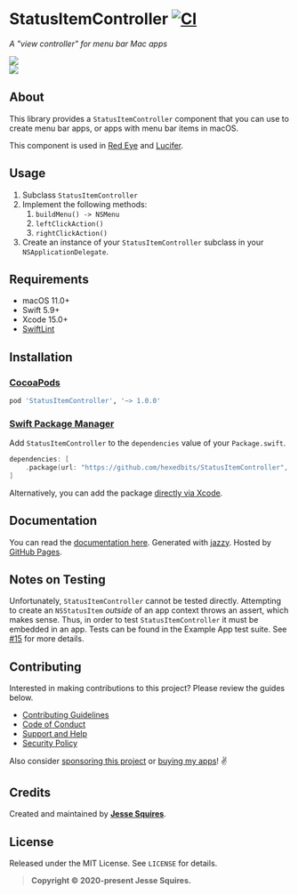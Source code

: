 # StatusItemController  [![CI](https://github.com/hexedbits/StatusItemController/workflows/CI/badge.svg)](https://github.com/hexedbits/StatusItemController/actions)

*A "view controller" for menu bar Mac apps*

[![](https://img.shields.io/endpoint?url=https%3A%2F%2Fswiftpackageindex.com%2Fapi%2Fpackages%2Fhexedbits%2FStatusItemController%2Fbadge%3Ftype%3Dswift-versions)](https://swiftpackageindex.com/hexedbits/StatusItemController) <br> [![](https://img.shields.io/endpoint?url=https%3A%2F%2Fswiftpackageindex.com%2Fapi%2Fpackages%2Fhexedbits%2FStatusItemController%2Fbadge%3Ftype%3Dplatforms)](https://swiftpackageindex.com/hexedbits/StatusItemController)

## About

This library provides a `StatusItemController` component that you can use to create menu bar apps, or apps with menu bar items in macOS.

This component is used in [Red Eye](https://www.hexedbits.com/redeye/) and [Lucifer](https://www.hexedbits.com/lucifer/).

## Usage

1. Subclass `StatusItemController`
1. Implement the following methods:
    1. `buildMenu() -> NSMenu`
    1. `leftClickAction()`
    1. `rightClickAction()`
1. Create an instance of your `StatusItemController` subclass in your `NSApplicationDelegate`.

## Requirements

- macOS 11.0+
- Swift 5.9+
- Xcode 15.0+
- [SwiftLint](https://github.com/realm/SwiftLint)

## Installation

### [CocoaPods](http://cocoapods.org)

````ruby
pod 'StatusItemController', '~> 1.0.0'
````

### [Swift Package Manager](https://swift.org/package-manager/)

Add `StatusItemController` to the `dependencies` value of your `Package.swift`.

```swift
dependencies: [
    .package(url: "https://github.com/hexedbits/StatusItemController", from: "1.0.0")
]
```

Alternatively, you can add the package [directly via Xcode](https://developer.apple.com/documentation/xcode/adding_package_dependencies_to_your_app).

## Documentation

You can read the [documentation here](https://hexedbits.github.io/StatusItemController). Generated with [jazzy](https://github.com/realm/jazzy). Hosted by [GitHub Pages](https://pages.github.com).

## Notes on Testing

Unfortunately, `StatusItemController` cannot be tested directly. Attempting to create an `NSStatusItem` _outside_ of an app context throws an assert, which makes sense. Thus, in order to test `StatusItemController` it must be embedded in an app. Tests can be found in the Example App test suite. See [#15](https://github.com/hexedbits/StatusItemController/issues/15) for more details.

## Contributing

Interested in making contributions to this project? Please review the guides below.

- [Contributing Guidelines](https://github.com/hexedbits/.github/blob/main/CONTRIBUTING.md)
- [Code of Conduct](https://github.com/hexedbits/.github/blob/main/CODE_OF_CONDUCT.md)
- [Support and Help](https://github.com/hexedbits/.github/blob/main/SUPPORT.md)
- [Security Policy](https://github.com/hexedbits/.github/blob/main/SECURITY.md)

Also consider [sponsoring this project](https://github.com/sponsors/jessesquires) or [buying my apps](https://www.hexedbits.com)! ✌️

## Credits

Created and maintained by [**Jesse Squires**](https://www.jessesquires.com).

## License

Released under the MIT License. See `LICENSE` for details.

> **Copyright &copy; 2020-present Jesse Squires.**
